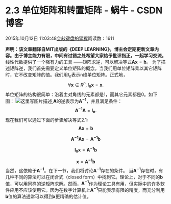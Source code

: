
# 2.3 单位矩阵和转置矩阵 - 蜗牛 - CSDN博客


2015年10月12日 11:03:48[会敲键盘的猩猩](https://me.csdn.net/u010182633)阅读数：1611


**声明：该文章翻译自MIT出版的《DEEP LEARNING》，博主会定期更新文章内容。由于博主能力有限，中间有过错之处希望大家给予批评指正，一起学习交流。**
线性代数提供了一个强有力的工具 ——矩阵求逆，可以解决等式$\boldsymbol{Ax}=\boldsymbol{b} 。$
为了描述矩阵逆，我们首先需要定义单位矩阵的概念。当我们用单位矩阵乘以其它矩阵时，它不改变矩阵的值。我们用$I_n$表示n维单位矩阵。正式地，
$$
\forall\boldsymbol{x}\in R^n, \boldsymbol{ I_n}\boldsymbol{x}=\boldsymbol{x}.
$$
单位矩阵的结构很简单：沿着主对角线的元素都是1，而其它元素都是0。如下图：
![这里写图片描述](https://img-blog.csdn.net/20151012095905344)[ ](https://img-blog.csdn.net/20151012095905344)
$\boldsymbol{A}$的逆表示为$\boldsymbol{A^{-1}}$，并且满足条件：
$$
\boldsymbol{A^{-1}A}=\boldsymbol{I_n}.
$$
现在我们可以通过下面的步骤解决等式2.1:
$$
\boldsymbol{Ax}=\boldsymbol{b}
$$

$$
\boldsymbol{A^{-1}Ax}=\boldsymbol{A^{-1}b}
$$

$$
\boldsymbol{I_nx}=\boldsymbol{A^{-1}b}
$$

$$
\boldsymbol{x}=\boldsymbol{A^{-1}b}
$$
当然，这依赖于$\boldsymbol{A^{-1}}$。在下一节，我们将讨论$\boldsymbol{A^{-1}}$存在的条件。
当$\boldsymbol{A^{-1}}$存在时，有几种不同的算法可以在闭合式（closed form）中找到它。理论上，对于不同的$\boldsymbol{b}$值，可以用同样的逆矩阵求解。然而，$\boldsymbol{A^{-1}}$作为理论工具有用，但实际中的许多软件应用不应该使用它。因为在数字计算机上$\boldsymbol{A^{-1}}$只能表示有限的精度，而充分利用$\boldsymbol{b}$值的算法通常可以得到$\boldsymbol{x}$更精确的估计值。
[
						](https://img-blog.csdn.net/20151012095905344)
[
	](https://img-blog.csdn.net/20151012095905344)
